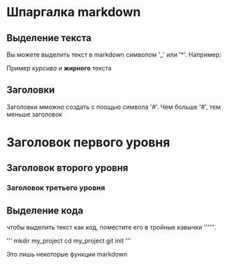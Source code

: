 # Шпаргалка markdown

## Выделение текста

Вы можете выделить текст в markdown символом '_' или '*'. Например:

Пример _курсива_ и **жирного** текста

## Заголовки

Заголовки мможно создать с поощью символа '#'. Чем больше '#', тем меньше заголовок

# Заголовок первого уровня
## Заголовок второго уровня
### Заголовок третьего уровня


## Выделение кода

чтобы выделить текст как код, поместите его в тройные кавычки ''''''.

'''
mkdir my_project
cd my_project
git init
'''

Это лишь некоторые функции markdown